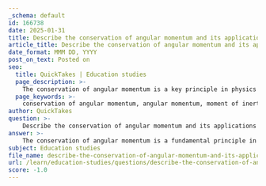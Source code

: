 ```yaml
---
_schema: default
id: 166738
date: 2025-01-31
title: Describe the conservation of angular momentum and its applications in rotational motion.
article_title: Describe the conservation of angular momentum and its applications in rotational motion.
date_format: MMM DD, YYYY
post_on_text: Posted on
seo:
  title: QuickTakes | Education studies
  page_description: >-
    The conservation of angular momentum is a key principle in physics stating that the total angular momentum of a closed system remains constant without external torques. It has applications in fields like dynamics, engineering, and sports.
  page_keywords: >-
    conservation of angular momentum, angular momentum, moment of inertia, angular velocity, closed system, rotational motion, torque, dynamics, kinematics, engineering applications, figure skater, celestial bodies, sports performance
author: QuickTakes
question: >-
    Describe the conservation of angular momentum and its applications in rotational motion.
answer: >-
    The conservation of angular momentum is a fundamental principle in physics that states that the total angular momentum of a closed system remains constant if no external torques act on it. Angular momentum (L) is defined as the product of an object's moment of inertia (I) and its angular velocity (ω), expressed mathematically as:\n\n$$\nL = I \cdot \omega\n$$\n\n### Key Concepts\n\n1. **Moment of Inertia (I)**: This is a measure of an object's resistance to changes in its rotational motion, depending on the mass distribution relative to the axis of rotation.\n\n2. **Angular Velocity (ω)**: This represents how quickly an object rotates around an axis, typically measured in radians per second.\n\n3. **Closed System**: A system where no external forces or torques are acting. In such systems, the internal interactions do not affect the total angular momentum.\n\n### Conservation Principle\n\nThe conservation of angular momentum can be observed in various scenarios, such as:\n\n- **Spinning Figure Skater**: When a figure skater pulls in their arms while spinning, they reduce their moment of inertia. To conserve angular momentum, their angular velocity increases, causing them to spin faster.\n\n- **Planets and Stars**: In astrophysics, the conservation of angular momentum explains the rotation of celestial bodies. As gas clouds collapse to form stars, they spin faster due to the conservation of angular momentum.\n\n### Applications in Rotational Motion\n\n1. **Calculating Torque**: The torque (τ) produced by a force (F) acting at a distance (r) from the pivot point is given by the cross product:\n\n$$\n\mathbf{M} = \mathbf{r} \times \mathbf{F}\n$$\n\nThis relationship is crucial in understanding how forces cause rotational motion.\n\n2. **Dynamics and Kinematics**: Angular momentum is essential in analyzing the motion of rotating bodies. It helps predict how objects will behave under various forces and torques.\n\n3. **Engineering Applications**: In mechanical systems, the conservation of angular momentum is used to design rotating machinery, such as flywheels and gyroscopes, which rely on stable rotational motion.\n\n4. **Sports and Human Movement**: Understanding angular momentum allows athletes to optimize their performance by manipulating their body positions during spins and jumps.\n\n### Conclusion\n\nThe conservation of angular momentum is a powerful concept that applies to a wide range of physical phenomena, from everyday activities to complex engineering systems. By understanding how angular momentum behaves, we can predict and analyze the rotational motion of objects in various contexts.
subject: Education studies
file_name: describe-the-conservation-of-angular-momentum-and-its-applications-in-rotational-motion.md
url: /learn/education-studies/questions/describe-the-conservation-of-angular-momentum-and-its-applications-in-rotational-motion
score: -1.0
---
```


&nbsp;